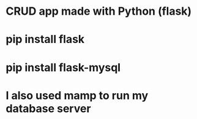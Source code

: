 # CRUD app made with Python (flask)
# pip install flask
# pip install flask-mysql
# I also used mamp to run my database server
